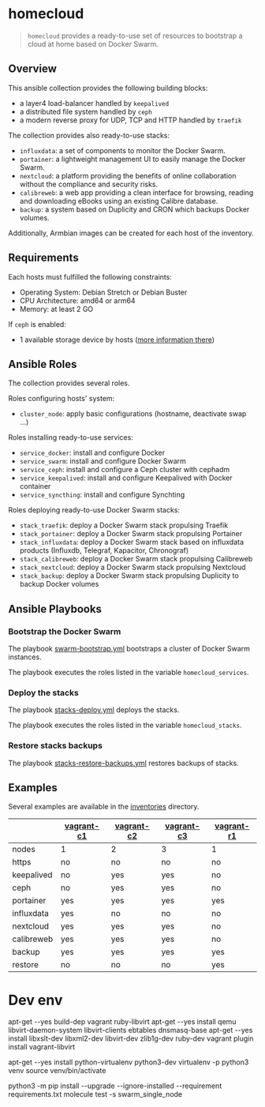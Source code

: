 # homecloud

> `homecloud` provides a ready-to-use set of resources to bootstrap a cloud at home based on Docker Swarm.

## Overview

This ansible collection provides the following building blocks:

- a layer4 load-balancer handled by `keepalived`
- a distributed file system handled by `ceph`
- a modern reverse proxy for UDP, TCP and HTTP handled by `traefik`

The collection provides also ready-to-use stacks:

- `influxdata`: a set of components to monitor the Docker Swarm.
- `portainer`: a lightweight management UI to easily manage the Docker Swarm.
- `nextcloud`: a platform providing the benefits of online collaboration without the compliance and security risks.
- `calibreweb`:  a web app providing a clean interface for browsing, reading and downloading eBooks using an existing Calibre database.
- `backup`: a system based on Duplicity and CRON which backups Docker volumes. 

Additionally, Armbian images can be created for each host of the inventory.

## Requirements

Each hosts must fulfilled the following constraints:

- Operating System: Debian Stretch or Debian Buster
- CPU Architecture: amd64 or arm64
- Memory: at least 2 GO

If `ceph` is enabled:

- 1 available storage device by hosts ([more information there](https://docs.ceph.com/docs/master/cephadm/install/#deploy-osds))

## Ansible Roles

The collection provides several roles.

Roles configuring hosts' system:

- `cluster_node`: apply basic configurations (hostname, deactivate swap ...)

Roles installing ready-to-use services:

- `service_docker`: install and configure Docker
- `service_swarm`: install and configure Docker Swarm
- `service_ceph`: install and configure a Ceph cluster with cephadm
- `service_keepalived`: install and configure Keepalived with Docker container
- `service_syncthing`: install and configure Synchting

Roles deploying ready-to-use Docker Swarm stacks:

- `stack_traefik`: deploy a Docker Swarm stack propulsing Traefik
- `stack_portainer`: deploy a Docker Swarm stack propulsing Portainer
- `stack_influxdata`: deploy a Docker Swarm stack based on influxdata products (Influxdb, Telegraf, Kapacitor, Chronograf)
- `stack_calibreweb`: deploy a Docker Swarm stack propulsing Calibreweb
- `stack_nextcloud`: deploy a Docker Swarm stack propulsing Nextcloud
- `stack_backup`: deploy a Docker Swarm stack propulsing Duplicity to backup Docker volumes

## Ansible Playbooks

### Bootstrap the Docker Swarm

The playbook [swarm-bootstrap.yml](playbooks/swarm-bootstrap.yml) bootstraps a cluster of Docker Swarm instances.

The playbook executes the roles listed in the variable `homecloud_services`.

### Deploy the stacks

The playbook [stacks-deploy.yml](playbooks/stacks-deploy.yml) deploys the stacks.

The playbook executes the roles listed in the variable `homecloud_stacks`.

### Restore stacks backups

The playbook [stacks-restore-backups.yml](playbooks/stacks-restore-backup.yml) restores backups of stacks.

## Examples

Several examples are available in the [inventories](./inventories) directory.

| |[vagrant-c1]|[vagrant-c2]|[vagrant-c3]|[vagrant-r1]|
|---|---|---|---|---|
|nodes|1|2|3|1|
|https|no|no|no|no|
|keepalived|no|yes|yes|no|
|ceph|no|yes|yes|no|
|portainer|yes|yes|yes|yes|
|influxdata|yes|no|no|no|
|nextcloud|yes|yes|yes|no|
|calibreweb|yes|yes|yes|no|
|backup|yes|yes|yes|yes|
|restore|no|no|no|yes|

[vagrant-c1]: inventories/vagrant-c1/README.md
[vagrant-c2]: inventories/vagrant-c2/README.md
[vagrant-c3]: inventories/vagrant-c3/README.md
[vagrant-r1]: inventories/vagrant-r1/README.md

# Dev env

apt-get --yes build-dep vagrant ruby-libvirt
apt-get --yes install qemu libvirt-daemon-system libvirt-clients ebtables dnsmasq-base
apt-get --yes install libxslt-dev libxml2-dev libvirt-dev zlib1g-dev ruby-dev
vagrant plugin install vagrant-libvirt

apt-get --yes install python-virtualenv python3-dev
virtualenv -p python3 venv
source venv/bin/activate

python3 -m pip install --upgrade --ignore-installed --requirement requirements.txt
molecule test -s swarm_single_node
